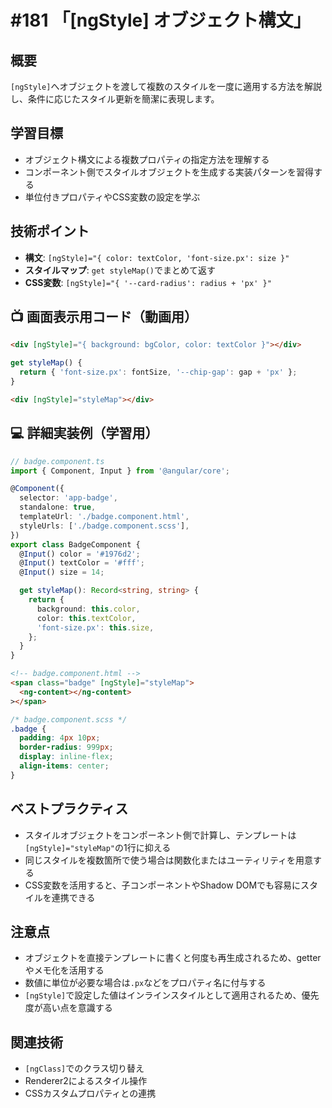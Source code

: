 # #181 「[ngStyle] オブジェクト構文」

## 概要
`[ngStyle]`へオブジェクトを渡して複数のスタイルを一度に適用する方法を解説し、条件に応じたスタイル更新を簡潔に表現します。

## 学習目標
- オブジェクト構文による複数プロパティの指定方法を理解する
- コンポーネント側でスタイルオブジェクトを生成する実装パターンを習得する
- 単位付きプロパティやCSS変数の設定を学ぶ

## 技術ポイント
- **構文**: `[ngStyle]="{ color: textColor, 'font-size.px': size }"`
- **スタイルマップ**: `get styleMap()`でまとめて返す
- **CSS変数**: `[ngStyle]="{ '--card-radius': radius + 'px' }"`

## 📺 画面表示用コード（動画用）

```html
<div [ngStyle]="{ background: bgColor, color: textColor }"></div>
```

```typescript
get styleMap() {
  return { 'font-size.px': fontSize, '--chip-gap': gap + 'px' };
}
```

```html
<div [ngStyle]="styleMap"></div>
```

## 💻 詳細実装例（学習用）
```typescript
// badge.component.ts
import { Component, Input } from '@angular/core';

@Component({
  selector: 'app-badge',
  standalone: true,
  templateUrl: './badge.component.html',
  styleUrls: ['./badge.component.scss'],
})
export class BadgeComponent {
  @Input() color = '#1976d2';
  @Input() textColor = '#fff';
  @Input() size = 14;

  get styleMap(): Record<string, string> {
    return {
      background: this.color,
      color: this.textColor,
      'font-size.px': this.size,
    };
  }
}
```

```html
<!-- badge.component.html -->
<span class="badge" [ngStyle]="styleMap">
  <ng-content></ng-content>
></span>
```

```scss
/* badge.component.scss */
.badge {
  padding: 4px 10px;
  border-radius: 999px;
  display: inline-flex;
  align-items: center;
}
```

## ベストプラクティス
- スタイルオブジェクトをコンポーネント側で計算し、テンプレートは`[ngStyle]="styleMap"`の1行に抑える
- 同じスタイルを複数箇所で使う場合は関数化またはユーティリティを用意する
- CSS変数を活用すると、子コンポーネントやShadow DOMでも容易にスタイルを連携できる

## 注意点
- オブジェクトを直接テンプレートに書くと何度も再生成されるため、getterやメモ化を活用する
- 数値に単位が必要な場合は`.px`などをプロパティ名に付与する
- `[ngStyle]`で設定した値はインラインスタイルとして適用されるため、優先度が高い点を意識する

## 関連技術
- `[ngClass]`でのクラス切り替え
- Renderer2によるスタイル操作
- CSSカスタムプロパティとの連携
